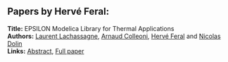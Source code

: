 <h2>Papers by Hervé Feral:</h2>
<p>
<b>Title:</b> EPSILON Modelica Library for Thermal Applications<br />
<b>Authors:</b> <a href="../authors/author_169.html">Laurent Lachassagne</a>, <a href="../authors/author_54.html">Arnaud Colleoni</a>, <a href="../authors/author_80.html">Hervé Feral</a> and <a href="../authors/author_70.html">Nicolas Dolin</a><br />
<b>Links:</b> <a href="../abstracts/abstract_82.pdf">Abstract</a>, <a href="../submissions/ecp15118769_LachassagneColleoniFeralDolin.pdf">Full paper</a>
</p>